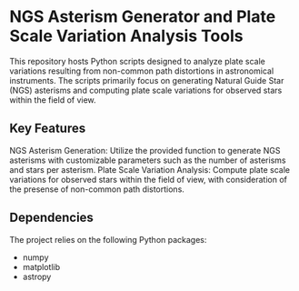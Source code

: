 # NGS Asterism Generator and Plate Scale Variation Analysis Tools
This repository hosts Python scripts designed to analyze plate scale variations resulting from non-common path distortions in astronomical instruments. The scripts primarily focus on generating Natural Guide Star (NGS) asterisms and computing plate scale variations for observed stars within the field of view.

## Key Features
NGS Asterism Generation: Utilize the provided function to generate NGS asterisms with customizable parameters such as the number of asterisms and stars per asterism.
Plate Scale Variation Analysis: Compute plate scale variations for observed stars within the field of view, with consideration of the presense of non-common path distortions.

## Dependencies
The project relies on the following Python packages:

- numpy
- matplotlib
- astropy
